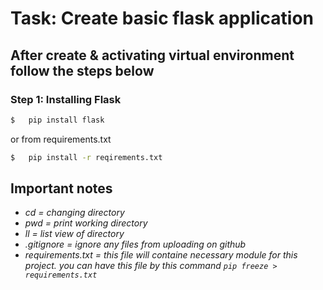 # Task: Create basic flask application

## After create & activating virtual environment follow the steps below

### Step 1: Installing Flask

```bash
$   pip install flask
```

or from requirements.txt

```bash
$   pip install -r reqirements.txt
```

## Important notes

-   _cd = changing directory_
-   _pwd = print working directory_
-   _ll = list view of directory_
-   _.gitignore = ignore any files from uploading on github_
-   _requirements.txt = this file will containe necessary module for this project. you can have this file by this command `pip freeze > requirements.txt`_
